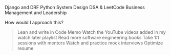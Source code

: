 Django and DRF
Python
System Design
DSA & LeetCode
Business
Management and Leadership

How would I approach this?
> Lean and write in Code Memo
> Watch the YouTube videos added in my watch later playlist
> Read more software engineering books
> Take 1:1 sessions with mentors
> Watch and practice mock interviews
> Optimize resume